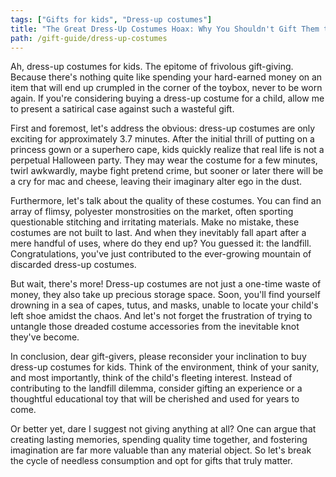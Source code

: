 ```yaml
---
tags: ["Gifts for kids", "Dress-up costumes"]
title: "The Great Dress-Up Costumes Hoax: Why You Shouldn't Gift Them to Kids"
path: /gift-guide/dress-up-costumes
---
```


Ah, dress-up costumes for kids. The epitome of frivolous gift-giving. Because there's nothing quite like spending your hard-earned money on an item that will end up crumpled in the corner of the toybox, never to be worn again. If you're considering buying a dress-up costume for a child, allow me to present a satirical case against such a wasteful gift.

First and foremost, let's address the obvious: dress-up costumes are only exciting for approximately 3.7 minutes. After the initial thrill of putting on a princess gown or a superhero cape, kids quickly realize that real life is not a perpetual Halloween party. They may wear the costume for a few minutes, twirl awkwardly, maybe fight pretend crime, but sooner or later there will be a cry for mac and cheese, leaving their imaginary alter ego in the dust.

Furthermore, let's talk about the quality of these costumes. You can find an array of flimsy, polyester monstrosities on the market, often sporting questionable stitching and irritating materials. Make no mistake, these costumes are not built to last. And when they inevitably fall apart after a mere handful of uses, where do they end up? You guessed it: the landfill. Congratulations, you've just contributed to the ever-growing mountain of discarded dress-up costumes.

But wait, there's more! Dress-up costumes are not just a one-time waste of money, they also take up precious storage space. Soon, you'll find yourself drowning in a sea of capes, tutus, and masks, unable to locate your child's left shoe amidst the chaos. And let's not forget the frustration of trying to untangle those dreaded costume accessories from the inevitable knot they've become.

In conclusion, dear gift-givers, please reconsider your inclination to buy dress-up costumes for kids. Think of the environment, think of your sanity, and most importantly, think of the child's fleeting interest. Instead of contributing to the landfill dilemma, consider gifting an experience or a thoughtful educational toy that will be cherished and used for years to come.

Or better yet, dare I suggest not giving anything at all? One can argue that creating lasting memories, spending quality time together, and fostering imagination are far more valuable than any material object. So let's break the cycle of needless consumption and opt for gifts that truly matter.